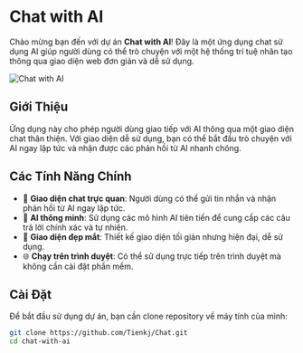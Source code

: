 # Chat with AI

Chào mừng bạn đến với dự án **Chat with AI**! Đây là một ứng dụng chat sử dụng AI giúp người dùng có thể trò chuyện với một hệ thống trí tuệ nhân tạo thông qua giao diện web đơn giản và dễ sử dụng.

![Chat with AI](https://th.bing.com/th/id/OIP.V6JFU3FY4S5kHcovu1cMuAHaE8?rs=1&pid=ImgDetMain) <!-- Đặt ảnh minh họa của dự án nếu có -->

## Giới Thiệu

Ứng dụng này cho phép người dùng giao tiếp với AI thông qua một giao diện chat thân thiện. Với giao diện dễ sử dụng, bạn có thể bắt đầu trò chuyện với AI ngay lập tức và nhận được các phản hồi từ AI nhanh chóng.

## Các Tính Năng Chính

- 💬 **Giao diện chat trực quan**: Người dùng có thể gửi tin nhắn và nhận phản hồi từ AI ngay lập tức.
- 🤖 **AI thông minh**: Sử dụng các mô hình AI tiên tiến để cung cấp các câu trả lời chính xác và tự nhiên.
- 🎨 **Giao diện đẹp mắt**: Thiết kế giao diện tối giản nhưng hiện đại, dễ sử dụng.
- 🌐 **Chạy trên trình duyệt**: Có thể sử dụng trực tiếp trên trình duyệt mà không cần cài đặt phần mềm.

## Cài Đặt

Để bắt đầu sử dụng dự án, bạn cần clone repository về máy tính của mình:

```bash
git clone https://github.com/Tienkj/Chat.git
cd chat-with-ai
